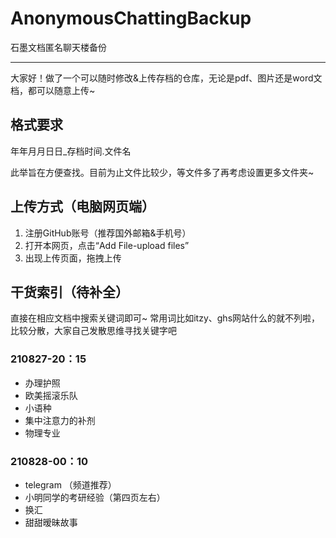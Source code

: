 # AnonymousChattingBackup

石墨文档匿名聊天楼备份

---
大家好！做了一个可以随时修改&上传存档的仓库，无论是pdf、图片还是word文档，都可以随意上传~

## 格式要求

年年月月日日_存档时间.文件名

此举旨在方便查找。目前为止文件比较少，等文件多了再考虑设置更多文件夹~

## 上传方式（电脑网页端）
1. 注册GitHub账号（推荐国外邮箱&手机号）
2. 打开本网页，点击“Add File-upload files”
3. 出现上传页面，拖拽上传

## 干货索引（待补全）

直接在相应文档中搜索关键词即可~
常用词比如itzy、ghs网站什么的就不列啦，比较分散，大家自己发散思维寻找关键字吧

### 210827-20：15
- 办理护照
- 欧美摇滚乐队
- 小语种
- 集中注意力的补剂
- 物理专业

### 210828-00：10
- telegram （频道推荐）
- 小明同学的考研经验（第四页左右）
- 换汇
- 甜甜暧昧故事
